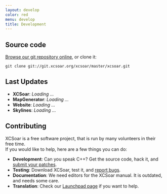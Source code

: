 ```yaml
---
layout: develop
color: red
menu: develop
title: Development
---
```

<script language="javascript" type="text/javascript" src="{{ site.server_url }}js/jfeeditem.js"> </script>
<script language="javascript" type="text/javascript" src="{{ site.server_url }}js/jatom.js"> </script>
<script language="javascript" type="text/javascript" src="{{ site.server_url }}js/jfeed.js"> </script>
<script language="javascript" type="text/javascript" src="{{ site.server_url }}js/reldate.js"> </script>
<script language="javascript" type="text/javascript" src="{{ site.server_url }}js/develop.last_updates.js"> </script>

## Source code

[Browse our git repository online](http://git.xcsoar.org/cgit/master/xcsoar.git/), or clone it:

	git clone git://git.xcsoar.org/xcsoar/master/xcsoar.git

## Last Updates

- **XCSoar**: *Loading ...*
- **MapGenerator**: *Loading ...*
- **Website**: *Loading ...*
- **Skylines**: *Loading ...*

## Contributing

XCSoar is a free software project, that is run by many volunteers in their free time.  
If you would like to help, here are a few things you can do:

- **Development**: Can you speak C++? Get the source code, hack it, and [submit your patches](/discover/mailinglist.html#developer_list).
- **Testing**: Download XCSoar, test it, and [report bugs](/develop/new_ticket.html).
- **Documentation**: We need editors for the XCSoar manual. It is outdated, and needs some care.
- **Translation**: Check our [Launchpad page](https://translations.launchpad.net/xcsoar/trunk) if you want to help.

